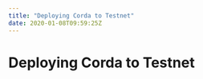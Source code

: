 ```yaml
---
title: "Deploying Corda to Testnet"
date: 2020-01-08T09:59:25Z
---
```



# Deploying Corda to Testnet


